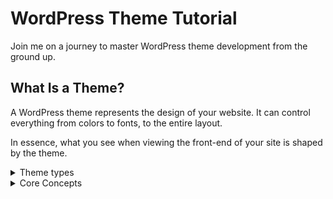 # WordPress Theme Tutorial

Join me on a journey to master WordPress theme development from the ground up.

## What Is a Theme?

A WordPress theme represents the design of your website. It can control everything from colors to fonts, to the entire layout.

In essence, what you see when viewing the front-end of your site is shaped by the theme.

<details>

<summary>Theme types</summary>

WordPress supports two primary types of themes: [block](https://github.com/DZ-ABDLHAKIM/Wordpress-Theme?tab=readme-ov-file#block-themes) and [classic](https://github.com/DZ-ABDLHAKIM/Wordpress-Theme?tab=readme-ov-file#theme-types)
.
There is also a classic subtype that is called a hybrid theme

### Block themes

Block themes utilize HTML-based block templates containing block markup.

Both creators and users can make edits to the templates in the Site Editor.

Users can customize global settings and styles defined by the theme’s theme.json file through the Styles interface. Additionally, it is entirely feasible to export a theme directly from the Site Editor without any need to modify the code. While creating a new theme from scratch within the editor is technically not possible, it is feasible to adapt the templates and styles of an existing theme to craft a custom theme.

### Classic themes

Classic themes use a PHP-based templating system, unlike block themes, classic themes have far fewer standards to adhere to, but there are APIs you can use for specific features. The classic theme creation process also requires some minimal PHP, HTML, and CSS code knowledge, at least.

### Hybrid themes
Hybrid themes are merely classic themes that have adopted some modern block-related features, such as global settings and styles or block template parts. This is a widely agreed-upon term by the community, but it is not an “official” theme type. At the end of the day, hybrids are still classic themes.

### What are themes made of?
Themes can include many different folders and file types. The list below is non-exhaustive, but it includes some common things you might see:

- Templates (.html in block themes and .php in classic themes)
- CSS Stylesheets
- JavaScript
- PHP
- Media (images, audio, video, etc.)
-JSON

### Requirements

You can create a theme with no coding knowledge. But you will find it much easier to familiarize yourself with a few web languages.

You will see HTML, CSS, PHP, JSON, and JavaScript within the handbook, so it helps to be able to easily recognize what language you are looking at. HTML and CSS are foundational pieces of the web, so those should be prioritized over others. 

The following are external resources that you can use to learn more:

- [MDN Web Docs: HTML](https://developer.mozilla.org/en-US/docs/Web/HTML).
- [MDN Web Docs: CSS](https://developer.mozilla.org/en-US/docs/Web/CSS).
- [PHP official documentation](https://www.php.net/docs.php).
- [MDN Web Docs: JSON](https://developer.mozilla.org/en-US/docs/Learn/JavaScript/Objects/JSON).
- [MDN Web Docs: JavaScript](https://developer.mozilla.org/en-US/docs/Learn/JavaScript).

</details>

<details>

<summary>Core Concepts</summary>

### Theme Structure

WordPress themes are nothing more than a collection of various files that rely on different web technologies, such as HTML, CSS, and PHP.

Block themes also follow a standard structure in how many of those files are laid out.

At its most basic, a theme’s structure will look similar to the following:

- parts/
  - footer.html
  - header.html
- patterns/
  - example.php
styles/
  - example.json
- templates/
  - 404.html
  - archive.html
  - index.html (required)
  - singular.html
  - README.txt
  - functions.php
  - screenshot.png
  - style.css (required)
  - theme.json


</details>
